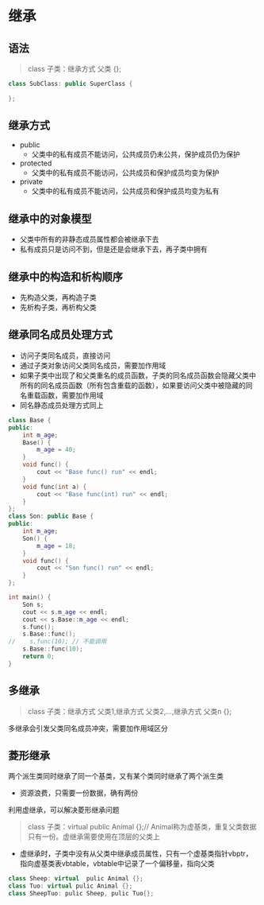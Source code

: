 # 继承

## 语法

> class 子类：继承方式 父类 {};

```c++
class SubClass: public SuperClass {
  
};
```

## 继承方式

* public
  * 父类中的私有成员不能访问，公共成员仍未公共，保护成员仍为保护
* protected
  * 父类中的私有成员不能访问，公共成员和保护成员均变为保护
* private
  * 父类中的私有成员不能访问，公共成员和保护成员均变为私有

## 继承中的对象模型

* 父类中所有的非静态成员属性都会被继承下去
* 私有成员只是访问不到，但是还是会继承下去，再子类中拥有

## 继承中的构造和析构顺序

* 先构造父类，再构造子类
* 先析构子类，再析构父类

## 继承同名成员处理方式

* 访问子类同名成员，直接访问
* 通过子类对象访问父类同名成员，需要加作用域
* 如果子类中出现了和父类重名的成员函数，子类的同名成员函数会隐藏父类中所有的同名成员函数（所有包含重载的函数），如果要访问父类中被隐藏的同名重载函数，需要加作用域
* 同名静态成员处理方式同上

```c++
class Base {
public:
    int m_age;
    Base() {
        m_age = 40;
    }
    void func() {
        cout << "Base func() run" << endl;
    }
    void func(int a) {
        cout << "Base func(int) run" << endl;
    }
};
class Son: public Base {
public:
    int m_age;
    Son() {
        m_age = 18;
    }
    void func() {
        cout << "Son func() run" << endl;
    }
};

int main() {
    Son s;
    cout << s.m_age << endl;
    cout << s.Base::m_age << endl;
    s.func();
    s.Base::func();
//    s.func(10); // 不能调用
    s.Base::func(10);
    return 0;
}
```

## 多继承

> class 子类：继承方式 父类1,继承方式 父类2,...,继承方式 父类n {};

多继承会引发父类同名成员冲突，需要加作用域区分

## 菱形继承

两个派生类同时继承了同一个基类，又有某个类同时继承了两个派生类

* 资源浪费，只需要一份数据，确有两份

利用虚继承，可以解决菱形继承问题

> class 子类：virtual public Animal {};// Animal称为虚基类，重复父类数据只有一份。虚继承需要使用在顶层的父类上

* 虚继承时，子类中没有从父类中继承成员属性，只有一个虚基类指针vbptr，指向虚基类表vbtable，vbtable中记录了一个偏移量，指向父类

```c++
class Sheep: virtual  pulic Animal {};
class Tuo: virtual pulic Animal {};
class SheepTuo: pulic Sheep, pulic Tuo{};
```


